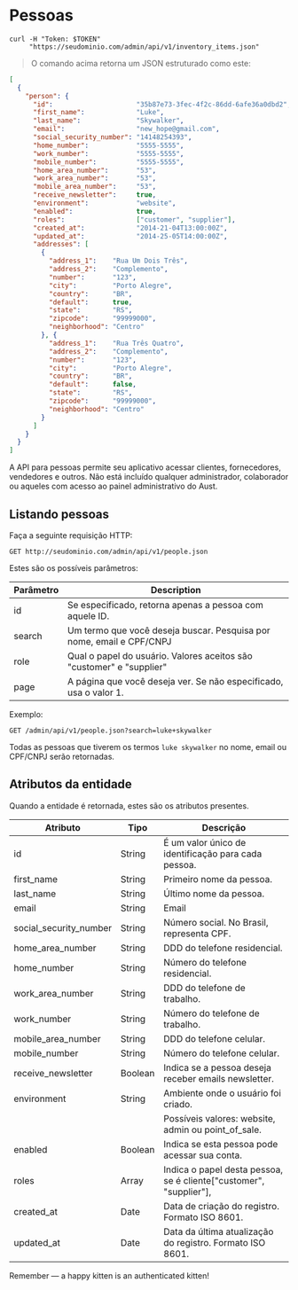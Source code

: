 # Pessoas

```shell
curl -H "Token: $TOKEN"
     "https://seudominio.com/admin/api/v1/inventory_items.json"
```

> O comando acima retorna um JSON estruturado como este:

```json
[
  {
    "person": {
      "id":                     "35b87e73-3fec-4f2c-86dd-6afe36a0dbd2",
      "first_name":             "Luke",
      "last_name":              "Skywalker",
      "email":                  "new_hope@gmail.com",
      "social_security_number": "14148254393",
      "home_number":            "5555-5555",
      "work_number":            "5555-5555",
      "mobile_number":          "5555-5555",
      "home_area_number":       "53",
      "work_area_number":       "53",
      "mobile_area_number":     "53",
      "receive_newsletter":     true,
      "environment":            "website",
      "enabled":                true,
      "roles":                  ["customer", "supplier"],
      "created_at":             "2014-21-04T13:00:00Z",
      "updated_at":             "2014-25-05T14:00:00Z",
      "addresses": [
        {
          "address_1":    "Rua Um Dois Três",
          "address_2":    "Complemento",
          "number":       "123",
          "city":         "Porto Alegre",
          "country":      "BR",
          "default":      true,
          "state":        "RS",
          "zipcode":      "99999000",
          "neighborhood": "Centro"
        }, {
          "address_1":    "Rua Três Quatro",
          "address_2":    "Complemento",
          "number":       "123",
          "city":         "Porto Alegre",
          "country":      "BR",
          "default":      false,
          "state":        "RS",
          "zipcode":      "99999000",
          "neighborhood": "Centro"
        }
      ]
    }
  }
]
```

A API para pessoas permite seu aplicativo acessar clientes, fornecedores,
vendedores e outros. Não está incluído qualquer administrador, colaborador ou
aqueles com acesso ao painel administrativo do Aust.

## Listando pessoas

Faça a seguinte requisição HTTP:

`GET http://seudominio.com/admin/api/v1/people.json`

Estes são os possíveis parâmetros:

Parâmetro | Description
--------- | -----------
id        | Se especificado, retorna apenas a pessoa com aquele ID.
search    | Um termo que você deseja buscar. Pesquisa por nome, email e CPF/CNPJ
role      | Qual o papel do usuário. Valores aceitos são "customer" e "supplier"
page      | A página que você deseja ver. Se não especificado, usa o valor 1.

Exemplo:

`GET /admin/api/v1/people.json?search=luke+skywalker`

Todas as pessoas que tiverem os termos `luke skywalker` no nome, email ou CPF/CNPJ serão retornadas.

## Atributos da entidade

Quando a entidade é retornada, estes são os atributos presentes.

Atributo                 | Tipo    | Descrição
------------------------ | ------- | -----------
id                       | String  | É um valor único de identificação para cada pessoa.
first_name               | String  | Primeiro nome da pessoa.
last_name                | String  | Último nome da pessoa.
email                    | String  | Email
social_security_number   | String  | Número social. No Brasil, representa CPF.
home_area_number         | String  | DDD do telefone residencial.
home_number              | String  | Número do telefone residencial.
work_area_number         | String  | DDD do telefone de trabalho.
work_number              | String  | Número do telefone de trabalho.
mobile_area_number       | String  | DDD do telefone celular.
mobile_number            | String  | Número do telefone celular.
receive_newsletter       | Boolean | Indica se a pessoa deseja receber emails newsletter.
environment              | String  | Ambiente onde o usuário foi criado.
                         |         | Possíveis valores: website, admin ou point_of_sale.
enabled                  | Boolean | Indica se esta pessoa pode acessar sua conta.
roles                    | Array   | Indica o papel desta pessoa, se é cliente["customer", "supplier"],
created_at               | Date    | Data de criação do registro. Formato ISO 8601.
updated_at               | Date    | Data da última atualização do registro. Formato ISO 8601.

<aside class="success">
Remember — a happy kitten is an authenticated kitten!
</aside>
